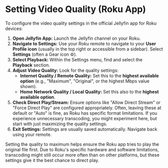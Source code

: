 # Setting Video Quality (Roku App)

To configure the video quality settings in the official Jellyfin app for Roku devices:

1.  **Open Jellyfin App:** Launch the Jellyfin channel on your Roku.
2.  **Navigate to Settings:** Use your Roku remote to navigate to your **User Profile icon** (usually in the top right or accessible from a sidebar). Select **Settings** (often a Gear icon ⚙️).
3.  **Select Playback:** Within the Settings menu, find and select the **Playback** section.
4.  **Adjust Video Quality:** Look for the quality settings:
    * **Internet Quality / Remote Quality:** Set this to the **highest available option** (e.g., "Maximum", "Original", or the highest Mbps value shown).
    * **Home Network Quality / Local Quality:** Set this also to the **highest available option**.
5.  **Check Direct Play/Stream:** Ensure options like "Allow Direct Stream" or "Force Direct Play" are configured appropriately. Often, leaving these at default or "Auto" is fine, as Roku has specific format limitations. If you experience unnecessary transcoding, you might experiment here, but start with just maximizing the quality settings.
6.  **Exit Settings:** Settings are usually saved automatically. Navigate back using your remote.

Setting the quality to maximum helps ensure the Roku app tries to play the original file first. Due to Roku's specific hardware and software limitations, transcoding might still occur more often than on other platforms, but these settings give it the best chance to direct play.
